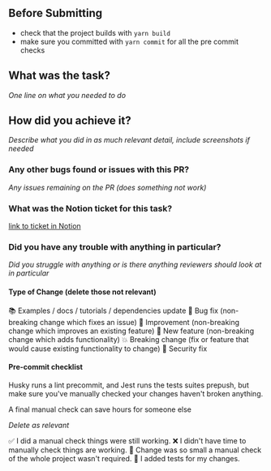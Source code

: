 ## Before Submitting 
- check that the project builds with `yarn build` 
- make sure you committed with `yarn commit` for all the pre commit checks

## What was the task?

_One line on what you needed to do_

## How did you achieve it? 

_Describe what you did in as much relevant detail, include screenshots if needed_

### Any other bugs found or issues with this PR?

_Any issues remaining on the PR (does something not work)_

### What was the Notion ticket for this task?

[link to ticket in Notion](http://example.com)

### Did you have any trouble with anything in particular? 

_Did you struggle with anything or is there anything reviewers should look at in particular_

#### Type of Change (delete those not relevant)

📚 Examples / docs / tutorials / dependencies update
🔧 Bug fix (non-breaking change which fixes an issue)
🥂 Improvement (non-breaking change which improves an existing feature)
🚀 New feature (non-breaking change which adds functionality)
💥 Breaking change (fix or feature that would cause existing functionality to change)
🔐 Security fix

#### Pre-commit checklist

Husky runs a lint precommit, and Jest runs the tests suites prepush, but make sure you've manually checked your changes haven't broken anything.

A final manual check can save hours for someone else

_Delete as relevant_

✅ I did a manual check things were still working.
❌ I didn't have time to manually check things are working.
🔹 Change was so small a manual check of the whole project wasn't required. 
💪 I added tests for my changes. 



